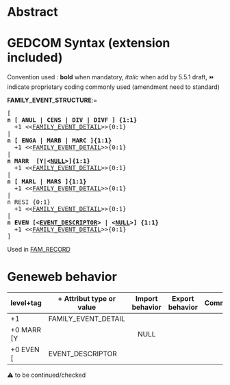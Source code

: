 ﻿# Abstract


# GEDCOM Syntax (extension included)
Convention used : **bold** when mandatory, _italic_ when add by 5.5.1 draft, &#x23E9; indicate proprietary coding commonly used (amendment need to standard)<br />

**FAMILY_EVENT_STRUCTURE**:=
<pre>
[
<b>n [ ANUL | CENS | DIV | DIVF ] {1:1}</b>
  +1 &lt;&lt;<a href=Ged.FAMILY_EVENT_DETAIL.md>FAMILY_EVENT_DETAIL</a>&gt;&gt;{0:1}
|
<b>n [ ENGA | MARB | MARC ]{1:1}</b>
  +1 &lt;&lt;<a href=Ged.FAMILY_EVENT_DETAIL.md>FAMILY_EVENT_DETAIL</a>&gt;&gt;{0:1}
|
<b>n MARR  [Y|&lt;<a href=Ged.NULL.md>NULL</a>&gt;]{1:1}</b>
  +1 &lt;&lt;<a href=Ged.FAMILY_EVENT_DETAIL.md>FAMILY_EVENT_DETAIL</a>&gt;&gt;{0:1}
|
<b>n [ MARL | MARS ]{1:1}</b>
  +1 &lt;&lt;<a href=Ged.FAMILY_EVENT_DETAIL.md>FAMILY_EVENT_DETAIL</a>&gt;&gt;{0:1}
|
n RESI {0:1}
  +1 &lt;&lt;<a href=Ged.FAMILY_EVENT_DETAIL.md>FAMILY_EVENT_DETAIL</a>&gt;&gt;{0:1}
|
<b>n EVEN [&lt;<a href=Ged.EVENT_DESCRIPTOR.md>EVENT_DESCRIPTOR</a>&gt; | &lt;<a href=Ged.NULL.md>NULL</a>&gt;] {1:1}</b>
  +1 &lt;&lt;<a href=Ged.FAMILY_EVENT_DETAIL.md>FAMILY_EVENT_DETAIL</a>&gt;&gt;{0:1}
]
</pre>
Used in <a href=Ged.FAM_RECORD.md>FAM_RECORD</a><br />

# Geneweb behavior

level+tag  | + Attribut type or value | Import behavior | Export behavior  | Comment 
---------- | ------------- | :---------------: | :-----------------:| -----------
+1  | FAMILY_EVENT_DETAIL | | |
+0 MARR  [Y| | NULL | | |
+0 EVEN [ | EVENT_DESCRIPTOR | | |

:warning: to be continued/checked

